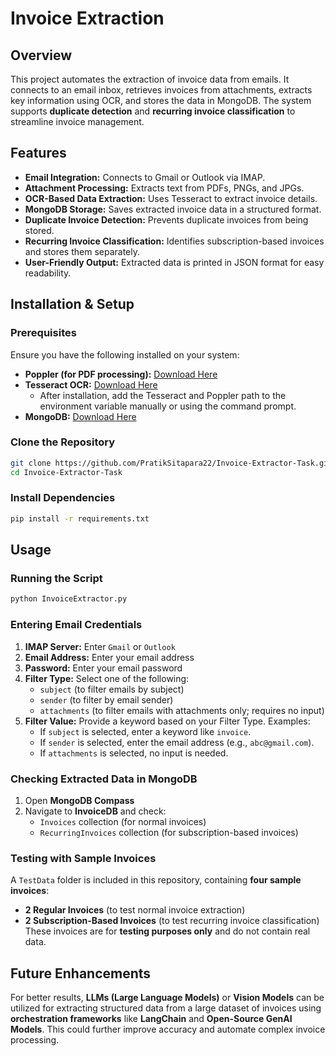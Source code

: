 # Invoice Extraction

## Overview
This project automates the extraction of invoice data from emails. It connects to an email inbox, retrieves invoices from attachments, extracts key information using OCR, and stores the data in MongoDB. The system supports **duplicate detection** and **recurring invoice classification** to streamline invoice management.

## Features
- **Email Integration:** Connects to Gmail or Outlook via IMAP.
- **Attachment Processing:** Extracts text from PDFs, PNGs, and JPGs.
- **OCR-Based Data Extraction:** Uses Tesseract to extract invoice details.
- **MongoDB Storage:** Saves extracted invoice data in a structured format.
- **Duplicate Invoice Detection:** Prevents duplicate invoices from being stored.
- **Recurring Invoice Classification:** Identifies subscription-based invoices and stores them separately.
- **User-Friendly Output:** Extracted data is printed in JSON format for easy readability.

## Installation & Setup

### Prerequisites
Ensure you have the following installed on your system:

- **Poppler (for PDF processing):** [Download Here](https://github.com/oschwartz10612/poppler-windows/releases)
- **Tesseract OCR:** [Download Here](https://github.com/UB-Mannheim/tesseract/wiki)
  - After installation, add the Tesseract and Poppler path to the environment variable manually or using the command prompt.
- **MongoDB:** [Download Here](https://www.mongodb.com/try/download/community)


### Clone the Repository
```bash
git clone https://github.com/PratikSitapara22/Invoice-Extractor-Task.git
cd Invoice-Extractor-Task
```

### Install Dependencies
```bash
pip install -r requirements.txt
```

## Usage

### Running the Script
```bash
python InvoiceExtractor.py
```

### Entering Email Credentials
1. **IMAP Server:** Enter `Gmail` or `Outlook`
2. **Email Address:** Enter your email address
3. **Password:** Enter your email password
4. **Filter Type:** Select one of the following:
   - `subject` (to filter emails by subject)
   - `sender` (to filter by email sender)
   - `attachments` (to filter emails with attachments only; requires no input)
5. **Filter Value:** Provide a keyword based on your Filter Type. Examples:
   - If `subject` is selected, enter a keyword like `invoice`.
   - If `sender` is selected, enter the email address (e.g., `abc@gmail.com`).
   - If `attachments` is selected, no input is needed.

### Checking Extracted Data in MongoDB
1. Open **MongoDB Compass** 
2. Navigate to **InvoiceDB** and check:
   - `Invoices` collection (for normal invoices)
   - `RecurringInvoices` collection (for subscription-based invoices)

### Testing with Sample Invoices

A `TestData` folder is included in this repository, containing **four sample invoices**:
- **2 Regular Invoices** (to test normal invoice extraction)
- **2 Subscription-Based Invoices** (to test recurring invoice classification)
These invoices are for **testing purposes only** and do not contain real data.

## Future Enhancements
For better results, **LLMs (Large Language Models)** or **Vision Models** can be utilized for extracting structured data from a large dataset of invoices using **orchestration frameworks** like **LangChain** and **Open-Source GenAI Models**. This could further improve accuracy and automate complex invoice processing.


